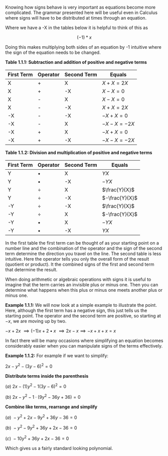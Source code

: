  Knowing how signs behave is very important as equations become more complicated. The grammar presented here will be useful even in Calculus where signs will have to be distributed at times through an equation.

Where we have a -X in the tables below it is helpful to think of this as

$$
(-1) * x
$$

Doing this makes multiplying both sides of an equation by -1 intuitive where the sign of the equation needs to be changed.

**Table 1.1.1: Subtraction and addition of positive and negative terms**

|First Term|Operator|Second Term|Equals|
|----|----|----|----|
|X|+|X|$X+X = 2X$|
|X|+|-X|$X-X = 0$|
|X|-| X|$X-X = 0$|
|X|-| -X|$X+X=2X$|
|-X| -|-X|$-X+X=0$|
|-X| -|X|$-X-X=-2X$|
|-X|+| X|$-X+X = 0$|
|-X|+| -X|$-X-X = -2X$|

**Table 1.1.2: Division and multiplication of positive and negative terms**

|First Term|Operator|Second Term|Equals|
|----|----|----|----|
|Y|•|X|$YX$|
|Y|•|-X|$-YX$|
|Y|÷|X|$\frac{Y}{X}$|
|Y|÷|-X|$-\frac{Y}{X}$|
|-Y|÷|-X|$\frac{Y}{X}$|
|-Y|÷|X|$-\frac{Y}{X}$|
|-Y|•|X|$-YX$|
|-Y|•|-X|$YX$|

In the first table the first term can be thought of as your starting point on a number line and the combination of the operator and the sign of the second term determine the direction you travel on the line. The second table is less intuitive. Here the operator tells you only the overall form of the result (quotient or product). It the combined signs of the first and second term that determine the result.

When doing arithmetic or algebraic operations with signs it is useful to imagine that the term carries an invisible plus or minus one. Then you can determine what happens when this plus or minus one meets another plus or minus one.

**Example 1.1.1:**
We will now look at a simple example to illustrate the point. Here, although the first term has a negative sign, this just tells us the starting point. The operator and the second term are positive, so starting at $-x$, we are moving up by two.

$-x+2x\ \implies (-1)x+2•x\ \implies  2x-x \implies -x+x+x =x$

In fact there will be many occasions where simplifying an equation becomes considerably easier when you can manipulate signs of the terms effectively.

**Example 1.1.2:**
For example if we want to simplify:

$2x - y^2 - (3y - 6)^2 = 0$

**Distribute terms inside the parenthesis**

$(a)\ 2x - (1)y^2 - 1(3y - 6)^2=0$

$(b)\ 2x - y^2 −1⋅(9y^2−36y+36)=0$

**Combine like terms, rearrange and simplify**

$(a)\ -y^2 +2x - 9y^2 + 36y - 36 = 0$

$(b)\ -y^2 - 9y^2 + 36y + 2x - 36 = 0$

$(c)\ -10y^2 + 36y + 2x - 36 = 0$

Which gives us a fairly standard looking polynomial.
